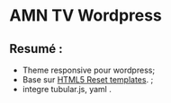 # AMN TV Wordpress 

## Resumé :

* Theme responsive pour wordpress;
* Base sur  [HTML5 Reset templates](https://github.com/murtaugh/HTML5-Reset). ;
* integre tubular.js, yaml .

